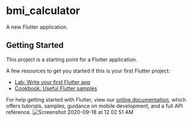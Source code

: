 # bmi_calculator

A new Flutter application.

## Getting Started

This project is a starting point for a Flutter application.

A few resources to get you started if this is your first Flutter project:

- [Lab: Write your first Flutter app](https://flutter.dev/docs/get-started/codelab)
- [Cookbook: Useful Flutter samples](https://flutter.dev/docs/cookbook)

For help getting started with Flutter, view our
[online documentation](https://flutter.dev/docs), which offers tutorials,
samples, guidance on mobile development, and a full API reference.
![Screenshot 2020-09-18 at 12 02 51 AM](https://user-images.githubusercontent.com/68919917/93624790-849b4880-f9fe-11ea-886c-24a4d98a6141.png)
